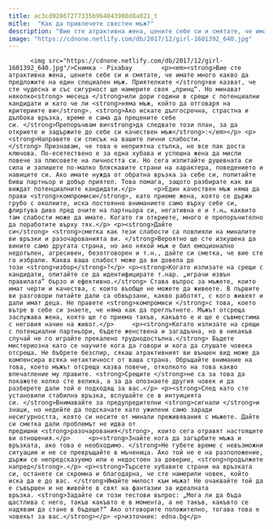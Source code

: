 ```yaml
---
title: ac3cd92867277335b964043908d8a021_t
mitle:  "Как да привлечете свестен мъж?"
description: "Вие сте атрактивна жена, цените себе си и смятате, че имате много какво да предложите на един специален мъж. Приятелките ви казват, че сте чудесна и със сигурност ще намерите своя „принц“. Но минават няколко месеца или дори години в срещи с потенциални кандидати и като че ли няма мъж, който да отговаря на критериите ви. Ако искате дългосрочна, страстна и …"
image: "https://cdnone.netlify.com/db/2017/12/girl-1601392_640.jpg"
---
```


          <img src="https://cdnone.netlify.com/db/2017/12/girl-1601392_640.jpg"/>Снимка - Pixabay        <p><em><strong>Вие сте атрактивна жена, цените себе си и смятате, че имате много какво да предложите на един специален мъж. Приятелките </strong>ви казват, че сте чудесна и със сигурност ще намерите своя „принц“. Но минават няколко<strong> месеца </strong>или дори години в срещи с потенциални кандидати и като че ли <strong>няма мъж, който да отговаря на критериите ви</strong>. <strong>Ако искате дългосрочна, страстна и дълбока връзка, време е сама да прецените себе си. </strong>Препоръчвам ви<strong>да следвате този план, за да откриете и задържите до себе си качествен мъж</strong>:</em></p> <p><strong>Направете си списък на вашите лични слабости.</strong> Признавам, че това е неприятна стъпка, но все пак доста ключова. По-есетествено е за една хубава и успешна жена да мисли повече за плюсовете на личността си. Но сега изпитайте душевната си сила и запишете по-малко бляскавите страни на характера, поведението и навиците си. Ако имате нужда от обратна връзка за себе си, попитайте бивш партньор и добър приятел. Това помага, защото разбирате как ви виждат потенциалните кандидати.</p>     <p>Един качествен мъж няма да прави <strong>компромиси</strong>, като приеме жена, която се държи грубо с околните, иска постоянно вниманието само върху себе си, флиртува диво пред очите на партньора си, негативна е и т.н… каквито там слабости може да имате. Когато ги откриете, много е препоръчително да поработите върху тях.</p> <p><strong>Дайте си</strong> <strong>сметка как тези слабости са повлияли на миналите ви връзки и разочарованията ви. </strong>Вероятно ще сте изкушена да вините само другата страна, но ако някой мъж е бил емоционално недотъпен, агресивен, безотговорен и т.н., дайте си сметка, че вие сте го избрали. Каква ваша слабост може да ви довела до този <strong>избор</strong>?</p> <p><strong>Когато излизате на срещи с кандидати, опитайте се да идентифицирате т.нар. „играчи извън правилата“ бързо и ефективно.</strong> Става въпрос за мъжете, които имат черти и качества, с които въобще не можете да живеете. В първите ви разговори питайте дали са обвързани, какво работят, с кого живеят и дали имат деца. Не правете <strong>компромиси </strong>с това, което вътре в себе си знаете, че няма как да преглътнете. Мъжът отсреща заслужава жена, която ще го приема такъв, какъвто е и ще е съвместима с неговия начин на живот.</p>     <p><strong>Когато излизате на срещи с потенциални партньори, бъдете женствена и загадъчна, но в никакъв случай не го играйте прекалено труднодостъпна.</strong> Бъдете мистериозна като се научите кога да говори и кога да слушате човека отсреща. Не бъбрете безспир, сякаш атрактивният ви външен вид може да компенсира всяка нетактичност от ваша страна. Обръщайте внимание на това, което мъжът отсреща казва повече, отколкото на това какво впечатление му правите. <strong>Срещите </strong>не са за това да покажете колко сте велика, а за да опознаете другия човек и да разберете дали той е подходящ за вас.</p> <p><strong>След като сте установили стабилна връзка, вслушайте се в интуицията си. </strong>Внимавайте за предупредителни <strong>сигнали </strong>и знаци, но недейте да подскачате като ужилени само заради несигурността, която си носите от минали преживявания с мъжете. Дайте си сметка дали проблемът не идва от предишни <strong>разочарования</strong>, които сега отравят настоящите ви отношения.</p>     <p><strong>Знайте кога да загърбите мъжа и връзката, ако това е необходимо. </strong>Не губете време с невъзможни ситуации и не се превръщайте в мъченица. Ако той не е на разположение, държи се непредсказуемо или е недостоен за доверие, <strong>продължете напред</strong>.</p> <p><strong>Търсете хубавите страни на връзката си, останете си скромна и благодарна, че сте намерили човек, който иска да е до вас. </strong>Имайте милост към мъжа! Не очаквайте той да е съвършен и не живейте в свят на фантазии за идеалната връзка. <strong>Задайте си този тестови въпрос: „Мога ли да бъда щастлива с него, такъв какъвто е в момента, а не такъв, какъвто се надявам да стане в бъдеще?“ Ако отговорите положително, тогава това е човекът за вас.</strong></p> <p>източник: edna.bg</p>        